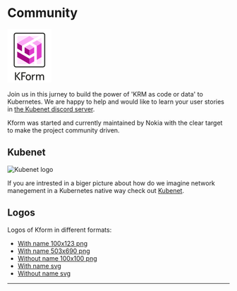 # Community

![Kform logo](../assets/logos/Kform-transparent-withname-100x123.png)

Join us in this jurney to build the power of 'KRM as code or data' to Kubernetes. We are happy to help and
would like to learn your user stories in [the Kubenet discord server](https://discord.gg/fH35bmcTU9).

Kform was started and currently maintained by Nokia with the clear target to make the project community driven.

## Kubenet

![Kubenet logo](https://learn.kubenet.dev/assets/logos/Kubenet-logo-transparent-withname-100x123.png)

If you are intrested in a biger picture about how do we imagine network manegement in a Kubernetes native way check out
[Kubenet](https://learn.kubenet.dev/). 


## Logos

Logos of Kform in different formats:

* [With name 100x123 png](../assets/logos/Kform-transparent-withname-100x123.png)
* [With name 503x690 png](../assets/logos/KForm-transparent-withname-447x676.png)
* [Without name 100x100 png](../assets/logos/KForm-transparent-noname-96x96.png)
* [With name svg](../assets/logos/Kform-logo.svg)
* [Without name svg](../assets/logos/Kform-logo-square.svg)

---
